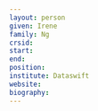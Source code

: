```yaml
---
layout: person
given: Irene
family: Ng
crsid: 
start: 
end:
position: 
institute: Dataswift
website: 
biography: 
---
```

